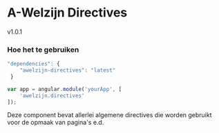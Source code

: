 # A-Welzijn Directives

v1.0.1

### Hoe het te gebruiken

```javascript
"dependencies": {
	"awelzijn-directives": "latest"
 }
```
```javascript
var app = angular.module('yourApp', [
	'awelzijn.directives'
]);
```

Deze component bevat allerlei algemene directives die worden gebruikt voor de opmaak van pagina's e.d.